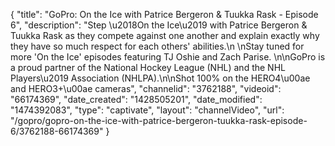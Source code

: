 {
    "title": "GoPro: On the Ice with Patrice Bergeron & Tuukka Rask - Episode 6",
    "description": "Step \u2018On the Ice\u2019 with Patrice Bergeron & Tuukka Rask as they compete against one another and explain exactly why they have so much respect for each others' abilities.\n \nStay tuned for more 'On the Ice' episodes featuring TJ Oshie and Zach Parise. \n\nGoPro is a proud partner of the National Hockey League (NHL) and the NHL Players\u2019 Association (NHLPA).\n\nShot 100% on the HERO4\u00ae and HERO3+\u00ae cameras",
    "channelid": "3762188",
    "videoid": "66174369",
    "date_created": "1428505201",
    "date_modified": "1474392083",
    "type": "captivate",
    "layout": "channelVideo",
    "url": "\/gopro\/gopro-on-the-ice-with-patrice-bergeron-tuukka-rask-episode-6\/3762188-66174369"
}